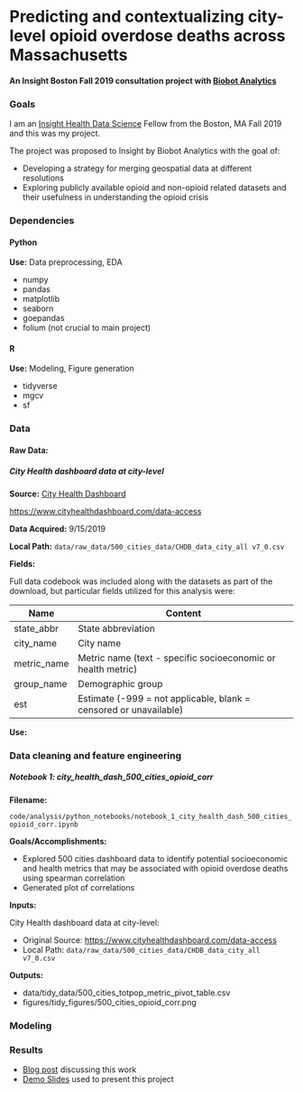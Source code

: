 # Predicting and contextualizing city-level opioid overdose deaths across Massachusetts
#### An Insight Boston Fall 2019 consultation project with [Biobot Analytics](https://www.biobot.io/)

### Goals

I am an [Insight Health Data Science](https://www.insighthealthdata.com/) Fellow from the Boston, MA Fall 2019 and this was my project.

The project was proposed to Insight by Biobot Analytics with the goal of:

* Developing a strategy for merging geospatial data at different resolutions
* Exploring publicly available opioid and non-opioid related datasets and their usefulness in understanding the opioid crisis


### Dependencies

#### Python 

**Use:** Data preprocessing, EDA

* numpy
* pandas
* matplotlib
* seaborn
* goepandas
* folium (not crucial to main project)


#### R 

**Use:** Modeling, Figure generation

* tidyverse
* mgcv
* sf


### Data

#### Raw Data:

##### **City Health dashboard data at city-level**

**Source:** [City Health Dashboard](https://www.cityhealthdashboard.com/)

https://www.cityhealthdashboard.com/data-access

**Data Acquired:** 9/15/2019

**Local Path:** `data/raw_data/500_cities_data/CHDB_data_city_all v7_0.csv`

**Fields:**

Full data codebook was included along with the datasets as part of the download, but particular fields utilized for this analysis were:


Name        |  Content
------------|----------
state_abbr  | State abbreviation
city_name   | City name
metric_name | Metric name (text - specific socioeconomic or health metric)
group_name  | Demographic group
est         | Estimate (-999 = not applicable, blank = censored or unavailable)

**Use:** 

### Data cleaning and feature engineering

##### Notebook 1: city_health_dash_500_cities_opioid_corr

**Filename:**

`code/analysis/python_notebooks/notebook_1_city_health_dash_500_cities_opioid_corr.ipynb`

**Goals/Accomplishments:**

* Explored 500 cities dashboard data to identify potential socioeconomic and health metrics that may be associated with opioid overdose deaths using spearman correlation
* Generated plot of correlations

**Inputs:**

City Health dashboard data at city-level:

* Original Source: https://www.cityhealthdashboard.com/data-access
* Local Path: `data/raw_data/500_cities_data/CHDB_data_city_all v7_0.csv`

**Outputs:**

* data/tidy_data/500_cities_totpop_metric_pivot_table.csv
* figures/tidy_figures/500_cities_opioid_corr.png

### Modeling


### Results

* [Blog post](https://medium.com/@dvakimova/predicting-and-contextualizing-opioid-overdose-deaths-across-massachusetts-b1bc59e43db8) discussing this work
* [Demo Slides](https://www.slideshare.net/DaryaAkimova/insight-week-4-demo-179121957) used to present this project
